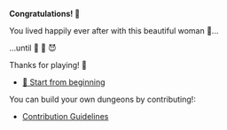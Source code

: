 **Congratulations! 🥳**

You lived happily ever after with this beautiful woman 💑...

...until 🐺 🐺 😈

Thanks for playing! 🥳

- [🔄 Start from beginning](../../begin-journey.md)

 You can build your own dungeons by contributing!:

- [Contribution Guidelines](../../../../README.md#contribution-guidelines)
